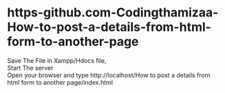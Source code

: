 # https-github.com-Codingthamizaa-How-to-post-a-details-from-html-form-to-another-page
Save The File in Xampp/Hdocs file,<br>
Start The server<br>
Open your browser and type  http://localhost/How to post a details from html form to another page/index.html

